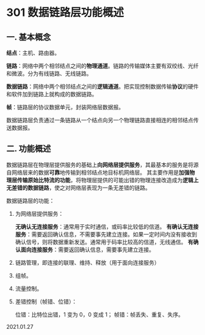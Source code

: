 # 301 数据链路层功能概述

## 一. 基本概念

**结点**：主机、路由器。

**链路**：网络中两个相邻结点之间的**物理通道**。链路的传输媒体主要有双绞线、光纤和微波。分为有线链路、无线链路。

**数据链路**：网络中两个相邻结点之间的**逻辑通道**。把实现控制数据传输**协议**的硬件和软件加到链路上就构成的数据链路。

**帧**：链路层的协议数据单元，封装网络层数据报。

数据链路层负责通过一条链路从一个结点向另一个物理链路直接相连的相邻结点传送数据报。

## 二. 功能概述

数据链路层在物理层提供服务的基础上**向网络层提供服务**，其最基本的服务是将源自网络层来的数据**可靠**地传输到相邻结点地目标机网络层。
其主要作用是**加强物理层传输原始比特流的功能**，将物理层提供的可能出错的物理连接改造成为**逻辑上无差错的数据链路**，使之对网络层表现为一条无差错的链路。

数据链路层的功能：

1. 为网络层提供服务：

   **无确认无连接服务**：通常用于实时通信，或码率比较低的信道。
   **有确认无连接服务**：需要返回确认信息，不需要事先建立连接。如果一定时间内没有接收到确认信号，则将数据重新发送。通常用于码率比较高的信道，无线通信。
   **有确认面向连接服务**：需要返回确认信息，需要事先建立连接。

2. 链路管理，即连接的联理、维持、释放（用于面向连接服务）

3. 组帧。

4. 流量控制。

5. 差错控制（帧错、位错）：

   位错：比特位出错，1 变为 0，0 变成 1；
   帧错：帧丢失、重复、失序。

2021.01.27